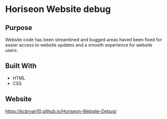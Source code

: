 # Horiseon Website debug

## Purpose
Website code has been streamlined and bugged areas haved been fixed for easier access to website updates and a smooth experience for website users.

## Built With
* HTML
* CSS

## Website
https://kcbryan10.github.io/Horiseon-Website-Debug/

